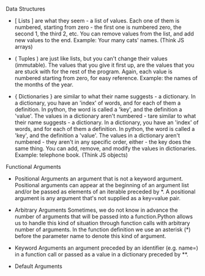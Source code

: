 Data Structures

- [ Lists ]
  are what they seem - a list of values. Each one of them is numbered, starting from zero - the first one is numbered zero, the second 1, the third 2, etc. You can remove values from the list, and add new values to the end. Example: Your many cats' names. (Think JS arrays)

- ( Tuples )
  are just like lists, but you can't change their values (immutable). The values that you give it first up, are the values that you are stuck with for the rest of the program. Again, each value is numbered starting from zero, for easy reference. Example: the names of the months of the year.

- { Dictionaries }
  are similar to what their name suggests - a dictionary. In a dictionary, you have an 'index' of words, and for each of them a definition. In python, the word is called a 'key', and the definition a 'value'. The values in a dictionary aren't numbered - tare similar to what their name suggests - a dictionary. In a dictionary, you have an 'index' of words, and for each of them a definition. In python, the word is called a 'key', and the definition a 'value'. The values in a dictionary aren't numbered - they aren't in any specific order, either - the key does the same thing. You can add, remove, and modify the values in dictionaries. Example: telephone book. (Think JS objects)

Functional Arguments

- Positional Arguments
    an argument that is not a keyword argument. Positional arguments can appear at the beginning of an argument list and/or be passed as elements of an iterable preceded by *. A positional argument is any argument that's not supplied as a key=value pair.

- Arbitrary Arguments
    Sometimes, we do not know in advance the number of arguments that will be passed into a function.Python allows us to handle this kind of situation through function calls with arbitrary number of arguments.
    In the function definition we use an asterisk (*) before the parameter name to denote this kind of argument.

- Keyword Arguments
    an argument preceded by an identifier (e.g. name=) in a function call or passed as a value in a dictionary preceded by **.

- Default Arguments
  